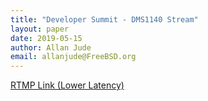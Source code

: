 ```yaml
---
title: "Developer Summit - DMS1140 Stream"
layout: paper
date: 2019-05-15
author: Allan Jude
email: allanjude@FreeBSD.org
---
```

<script type="text/javascript" src="//bsdcan-embed.secdn.net/clappr/0.x/clappr.min.js"></script>
<script type="text/javascript" src="//bsdcan-embed.secdn.net/clappr/0.x/level-selector.min.js"></script>

<div id="se_video"></div>

<script type="text/javascript">
var player = new Clappr.Player({
	source: 'https://bsdcan-hls.secdn.net/bsdcan-live/play/DMS1140.smil/playlist.m3u8?key=bsdcan*-.5cdc082985ff59.83180909&pass=T9FnLqbWmU',
	parentId: "#se_video",
	autoPlay: true ,
	poster: 'https://bsdcan-hls.secdn.net/bsdcan-live/play/DMS1140/thumbnail.jpg',
	width: '720',
	height: '400',
	plugins: {core: [LevelSelector], playback: []},
});
</script>

[RTMP Link (Lower Latency)](rtmp://bsdcan-vsn.secdn.net/bsdcan-live/play/DMS1140)

